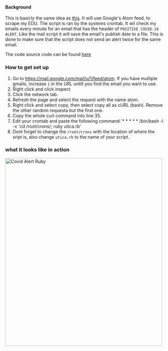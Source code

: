 #### Background

This is basicly the same idea as <a href="https://michael-meade.github.io/Projects/DiscordMailAlerts.html">this</a>. It will use Google's Atom feed, to scrape my 
EDU. The script is ran by the systems crontab. It wil check my emails every minute for an email that has the header of ```POSITIVE COVID-19 ALERT```. Like the 
mail script it will save the email's publish date to a file. This is done to make sure that the script does not send an alert twice for the same email. 

The code source code can be found <a href="https://github.com/Michael-Meade/GmailCovidAlert">here</a>



### How to get set up
1. Go to https://mail.google.com/mail/u/1/feed/atom. If you have multiple gmails, increase `1` in the URL untill you find the email you want to use.
2. Right click and click inspect
3. Click the network tab. 
4. Refresh the page and select the request with the name atom.
5. Right click and select copy, then select copy all as cURL (bash). Remove the other random requesta but the first one. 
6. Copy the whole curl command into line 35. 
7. Edit your crontab and paste the following command:`* * * * * /bin/bash -l -c 'cd /root/crons/; ruby utica.rb' 
8. Dont forget to change the `/root/crons` with the location of where the sript is, also change `utica.rb` to the name of your script. 



### what it looks like in action


<img src="https://i.imgur.com/qGhCnYz.png" alt="Covid Alert Ruby" width="500" height="600">
